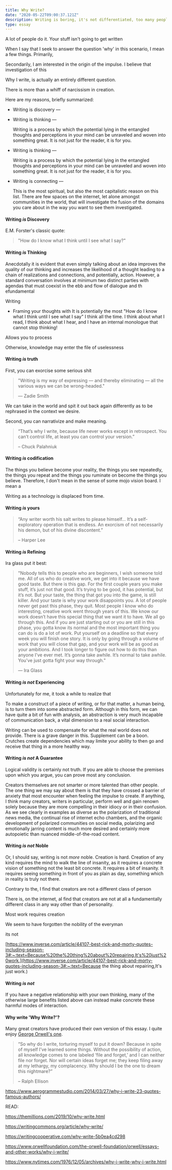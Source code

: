 ```yaml
---
title: Why Write?
date: "2020-05-22T09:00:37.121Z"
description: Writing is boring, it's not differentiated, too many people do it, it's oversaturated with people trying to make it big, no one reads it, and you're not that smart. It's also potentially the most important thing you can possibly do to better yourself.
type: essay
---
```


A lot of people do it. Your stuff isn't going to get written

When I say that I seek to answer the question 'why' in this scenario, I mean a few things. Primarily, 

Secondarily, I am interested in the origin of the impulse. I believe that investigation of this 





Why I write, is actually an entirely different question.



There is more than a whiff of narcissism in creation.



Here are my reasons, briefly summarized:

* Writing is discovery ―

* Writing is thinking ―

  Writing is a process by which the potential lying in the entangled thoughts and perceptions in your mind can be unraveled and woven into something great. It is not just for the reader, it is for you.

* Writing is thinking ―

  Writing is a process by which the potential lying in the entangled thoughts and perceptions in your mind can be unraveled and woven into something great. It is not just for the reader, it is for you.

* Writing is connecting ―

  This is the most spiritual, but also the most capitalistic reason on this list. There are few spaces on the internet, let alone amongst communities in the world, that will investigate the fusion of the domains you care about in the way you want to see them investigated.



#### Writing _is_ Discovery

E.M. Forster's classic quote:

> "How do I know what I think until I see what I say?"



#### Writing _is_ Thinking
Anecdotally it is evident that even simply talking about an idea improves the quality of our thinking and increases the likelihood of a thought leading to a chain of realizations and connections, and potentially, action. However, a standard conversation involves at minimum two distinct parties with agendas that must coexist in the ebb and flow of dialogue and th efundamental

Writing

* Framing your thoughts with It is potentially the most 
"How do I know what I think until I see what I say"
I think all the time. I think about what I read, I think about what I hear, and I have an internal monologue that cannot stop thinking!

Allows you to process

Otherwise, knowledge may enter the file of uselessness

#### Writing _is_ truth

First, you can exorcise some serious shit

> "Writing is my way of expressing ― and thereby eliminating ― all the various ways we can be wrong-headed."
>
> ― Zadie Smith

We can take in the world and spit it out back again differently as to be rephrased in the context we desire.



Second, you can narrativize and make meaning.

> “That’s why I write, because life never works except in retrospect. You can’t control life, at least you can control your version.”
>
> – Chuck Palahniuk

#### Writing _is_ codification

The things you believe become your reality, the things you see repeatedly, the things you repeat and the things you ruminate on become the things you believe. Therefore,  I don't mean in the sense of some mojo vision board. I mean a 

Writing as a technology is displaced from time.

#### Writing _is_ yours

> “Any writer worth his salt writes to please himself… It’s a self-exploratory operation that is endless. An exorcism of not necessarily his demon, but of his divine discontent.”
>
> – Harper Lee

#### Writing _is_ Refining

Ira glass put it best:

> "Nobody tells this to people who are beginners, I wish someone told me. All of us who do creative work, we get into it because we have good taste. But there is this gap. For the first couple years you make stuff, it’s just not that good. It’s trying to be good, it has potential, but it’s not. But your taste, the thing that got you into the game, is still killer. And your taste is why your work disappoints you. A lot of people never get past this phase, they quit. Most people I know who do interesting, creative work went through years of this. We know our work doesn’t have this special thing that we want it to have. We all go through this. And if you are just starting out or you are still in this phase, you gotta know its normal and the most important thing you can do is do a lot of work. Put yourself on a deadline so that every week you will finish one story. It is only by going through a volume of work that you will close that gap, and your work will be as good as your ambitions. And I took longer to figure out how to do this than anyone I’ve ever met. It’s gonna take awhile. It’s normal to take awhile. You’ve just gotta fight your way through."
>
> ― Ira Glass

#### Writing _is not_ Experiencing

Unfortunately for me, it took a while to realize that

To make a construct of a piece of writing, or for that matter, a human being, is to turn them into some abstracted form. Although in this form, we can have quite a bit of fun with analysis, an abstraction is very much incapable of communication back, a vital dimension to a real social interaction.

Writing can be used to compensate for what the real world does not provide. There is a grave danger in this. Supplement can be a boon. Crutches create dependencies which may limite your ability to then go and receive that thing in a more healthy way.

#### Writing _is not_ A Guarantee

Logical validity is certainly not truth. If you are able to choose the premises upon which you argue, you can prove most any conclusion.

Creators themselves are not smarter or more talented than other people. The one thing we may say about them is that they have crossed a barrier of anxiety that most encounter when feeling the impulse to create. If anything, I think many creators, writers in particular, perform well and gain renown solely because they are more compelling in their idiocy or in their confusion. As we see clearly in examples as diverse as the polarization of traditional news media, the continual rise of internet echo chambers, and the organic development of polarized communities on social media, polarizing and emotionally jarring content is much more desired and certainly more autopoietic than nuanced middle-of-the-road content.

#### Writing _is not_ Noble

Or, I should say, writing is not _more_ noble. Creation is hard. Creation of any kind requires the mind to walk the line of insanity, as it requires a concrete vision of something not the least bit concrete. It requires a bit of insanity. It requires seeing something in front of you as plain as day, something which in reality is truly not there.

Contrary to the, I find that creators are not a different class of person

There is, on the internet, aI find that creators are not at all a fundamentally different class in any way other than of personality.

Most work requires creation

We seem to have forgotten the nobility of the everyman

its not

[https://www.inverse.com/article/44107-best-rick-and-morty-quotes-including-season-3#:~:text=Because%20the%20thing%20about%20repairing,It's%20just%20work.](https://www.inverse.com/article/44107-best-rick-and-morty-quotes-including-season-3#:~:text=Because the thing about repairing,It's just work.)

#### Writing _is not_ 

If you have a negative relationship with your own thinking, many of the otherwise large benefits listed above can instead make concrete these harmful modes of interaction.

#### Why write 'Why Write?'?

Many great creators have produced their own version of this essay. I quite enjoy [George Orwell's one]().



> “So why do I write, torturing myself to put it down? Because in spite of myself I’ve learned some things. Without the possibility of action, all knowledge comes to one labeled ‘file and forget,’ and I can neither file nor forget. Nor will certain ideas forget me; they keep filing away at my lethargy, my complacency. Why should I be the one to dream this nightmare?”
>
> – Ralph Ellison

https://www.aerogrammestudio.com/2014/03/27/why-i-write-23-quotes-famous-authors/



READ:

https://themillions.com/2019/10/why-write.html

https://writingcommons.org/article/why-write/

https://writingcooperative.com/why-write-5b0ea4cd298

https://www.orwellfoundation.com/the-orwell-foundation/orwell/essays-and-other-works/why-i-write/

https://www.nytimes.com/1976/12/05/archives/why-i-write-why-i-write.html